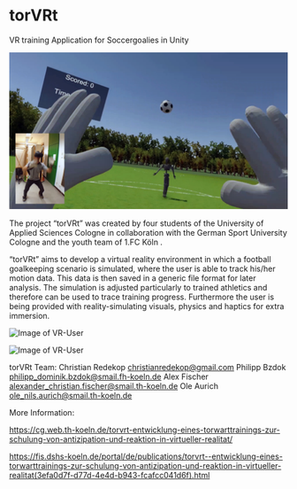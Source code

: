 # torVRt
VR training Application for Soccergoalies in Unity

![Image of VR-User](/images/GoalieScreenshot.jpg)

The project “torVRt” was created by four students of the University of Applied Sciences
Cologne in collaboration with the German Sport University Cologne and the youth team of
1.FC Köln .

“torVRt” aims to develop a virtual reality environment in which a football goalkeeping
scenario is simulated, where the user is able to track his/her motion data. This data is then
saved in a generic file format for later analysis. The simulation is adjusted particularly to
trained athletics and therefore can be used to trace training progress. Furthermore the user
is being provided with reality-simulating visuals, physics and haptics for extra immersion. 

![Image of VR-User](/images/20181025_163757.jpg)

![Image of VR-User](/images/20190510_115933.jpg)

torVRt Team:
Christian Redekop <christianredekop@gmail.com>
Philipp Bzdok <philipp_dominik.bzdok@smail.fh-koeln.de>
Alex Fischer <alexander_christian.fischer@smail.th-koeln.de>
Ole Aurich <ole_nils.aurich@smail.th-koeln.de>

More Information:

https://cg.web.th-koeln.de/torvrt-entwicklung-eines-torwarttrainings-zur-schulung-von-antizipation-und-reaktion-in-virtueller-realitat/

https://fis.dshs-koeln.de/portal/de/publications/torvrt--entwicklung-eines-torwarttrainings-zur-schulung-von-antizipation-und-reaktion-in-virtueller-realitat(3efa0d7f-d77d-4e4d-b943-fcafcc041d6f).html
